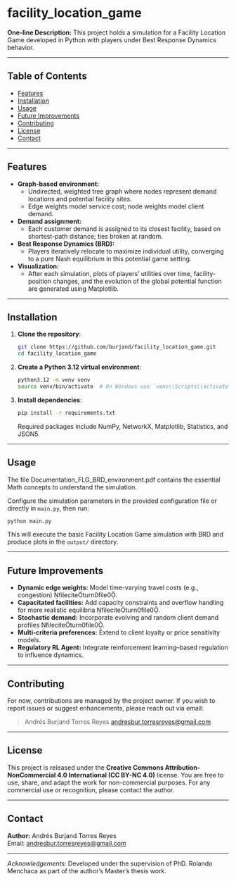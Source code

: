 # facility\_location\_game

**One-line Description:** This project holds a simulation for a Facility Location Game developed in Python with players under Best Response Dynamics behavior.

---

## Table of Contents

- [Features](#features)
- [Installation](#installation)
- [Usage](#usage)
- [Future Improvements](#future-improvements)
- [Contributing](#contributing)
- [License](#license)
- [Contact](#contact)

---

## Features

- **Graph-based environment:**
  - Undirected, weighted tree graph where nodes represent demand locations and potential facility sites.
  - Edge weights model service cost; node weights model client demand.
- **Demand assignment:**
  - Each customer demand is assigned to its closest facility, based on shortest-path distance; ties broken at random.
- **Best Response Dynamics (BRD):**
  - Players iteratively relocate to maximize individual utility, converging to a pure Nash equilibrium in this potential game setting.
- **Visualization:**
  - After each simulation, plots of players’ utilities over time, facility-position changes, and the evolution of the global potential function are generated using Matplotlib.

---

## Installation

1. **Clone the repository**:
   ```bash
   git clone https://github.com/burjand/facility_location_game.git
   cd facility_location_game
   ```
2. **Create a Python 3.12 virtual environment**:
   ```bash
   python3.12 -m venv venv
   source venv/bin/activate  # On Windows use `venv\\Scripts\\activate`
   ```
3. **Install dependencies**:
   ```bash
   pip install -r requirements.txt
   ```
   Required packages include NumPy, NetworkX, Matplotlib, Statistics, and JSON5.

---

## Usage

The file Documentation_FLG_BRD_environment.pdf contains the essential Math concepts to understand the simulation.

Configure the simulation parameters in the provided configuration file or directly in `main.py`, then run:

```bash
python main.py
```

This will execute the basic Facility Location Game simulation with BRD and produce plots in the `output/` directory.

---

## Future Improvements

- **Dynamic edge weights:** Model time-varying travel costs (e.g., congestion) fileciteturn0file0.
- **Capacitated facilities:** Add capacity constraints and overflow handling for more realistic equilibria fileciteturn0file0.
- **Stochastic demand:** Incorporate evolving and random client demand profiles fileciteturn0file0.
- **Multi-criteria preferences:** Extend to client loyalty or price sensitivity models.
- **Regulatory RL Agent:** Integrate reinforcement learning–based regulation to influence dynamics.

---

## Contributing

For now, contributions are managed by the project owner. If you wish to report issues or suggest enhancements, please reach out via email:

> Andrés Burjand Torres Reyes [andresbur.torresreyes@gmail.com](mailto\:andresbur.torresreyes@gmail.com)

---

## License

This project is released under the **Creative Commons Attribution-NonCommercial 4.0 International (CC BY-NC 4.0)** license. You are free to use, share, and adapt the work for non-commercial purposes. For any commercial use or recognition, please contact the author.

---

## Contact

**Author:** Andrés Burjand Torres Reyes\
Email: [andresbur.torresreyes@gmail.com](mailto\:andresbur.torresreyes@gmail.com)

---

*Acknowledgements:* Developed under the supervision of PhD. Rolando Menchaca as part of the author’s Master’s thesis work.
